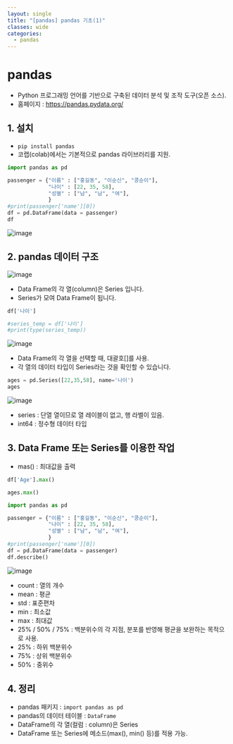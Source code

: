 ```yaml
---
layout: single
title: "[pandas] pandas 기초(1)"
classes: wide
categories:
  - pandas
---
```



# pandas
+ Python 프로그래밍 언어를 기반으로 구축된 데이터 분석 및 조작 도구(오픈 소스).
+ 홈페이지 : https://pandas.pydata.org/  

## 1. 설치
+ `pip install pandas`
+ 코랩(colab)에서는 기본적으로 pandas 라이브러리를 지원.

```python
import pandas as pd

passenger = {"이름" : ["홍길동", "이순신", "콩순이"],
             "나이" : [22, 35, 58], 
             "성별" : ["남", "남", "여"],
             }
#print(passenger['name'][0])
df = pd.DataFrame(data = passenger)
df
```
![image](https://user-images.githubusercontent.com/47412229/199874495-8a9d4da7-f5b1-43dd-82c5-0c539ddbc369.png)

## 2. pandas 데이터 구조

![image](https://user-images.githubusercontent.com/47412229/199875633-d38b0150-b409-4b83-9f06-ba0deb39b8ba.png)

+ Data Frame의 각 열(column)은 Series 입니다.
+ Series가 모여 Data Frame이 됩니다.

```python
df['나이']

#series_temp = df['나이']
#print(type(series_temp))
```

![image](https://user-images.githubusercontent.com/47412229/199886359-a5140d72-061e-40a9-b491-1221e96b0b68.png)  

+ Data Frame의 각 열을 선택할 때, 대괄호[]를 사용.
+ 각 열의 데이터 타입이 Series라는 것을 확인할 수 있습니다.  

```python
ages = pd.Series([22,35,58], name='나이')
ages
```

![image](https://user-images.githubusercontent.com/47412229/199886459-d000ab82-4146-4996-bd5f-e8f7075d28b4.png)

+ series : 단열 열이므로 열 레이블이 없고, 행 라벨이 있음.
+ int64 : 정수형 데이터 타입  

## 3. Data Frame 또는 Series를 이용한 작업

+ mas() : 최대값을 출력  

```python
df['Age'].max()
```

```python
ages.max()
```

```python
import pandas as pd

passenger = {"이름" : ["홍길동", "이순신", "콩순이"],
             "나이" : [22, 35, 58], 
             "성별" : ["남", "남", "여"],
             }
#print(passenger['name'][0])
df = pd.DataFrame(data = passenger)
df.describe()
```

![image](https://user-images.githubusercontent.com/47412229/199886682-0ad77dc2-54a9-4688-9772-8311601484a8.png)

+ count : 열의 개수
+ mean : 평균
+ std : 표준편차
+ min : 최소값
+ max : 최대값
+ 25% / 50% / 75% : 백분위수의 각 지점, 분포를 반영해 평균을 보완하는 목적으로 사용.
+ 25% : 하위 백분위수
+ 75% : 상위 백분위수
+ 50% : 중위수

## 4. 정리

+ pandas 패키지 : `import pandas as pd`
+ pandas의 데이터 테이블 : `DataFrame`
+ DataFrame의 각 열(컬럼 : column)은 Series
+ DataFrame 또는 Series에 메소드(max(), min() 등)를 적용 가능.





